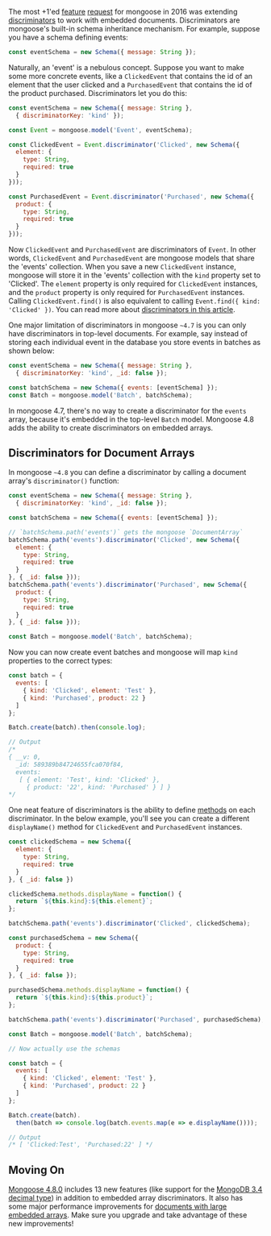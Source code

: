 The most +1'ed [feature](https://github.com/Automattic/mongoose/issues/1856) [request](https://github.com/Automattic/mongoose/issues/2723) for mongoose in 2016 was extending [discriminators](http://mongoosejs.com/docs/discriminators.html) to work with embedded documents. Discriminators are mongoose's built-in schema inheritance mechanism. For example, suppose you have a schema defining events:

```javascript
const eventSchema = new Schema({ message: String });
```

Naturally, an 'event' is a nebulous concept. Suppose you want to make some more
concrete events, like a `ClickedEvent` that contains the id of an element that
the user clicked and a `PurchasedEvent` that contains the id of the product
purchased. Discriminators let you do this:

```javascript
const eventSchema = new Schema({ message: String },
  { discriminatorKey: 'kind' });

const Event = mongoose.model('Event', eventSchema);

const ClickedEvent = Event.discriminator('Clicked', new Schema({
  element: {
    type: String,
    required: true
  }
}));

const PurchasedEvent = Event.discriminator('Purchased', new Schema({
  product: {
    type: String,
    required: true
  }
}));
```

Now `ClickedEvent` and `PurchasedEvent` are discriminators of `Event`. In other
words, `ClickedEvent` and `PurchasedEvent` are mongoose models that share the
'events' collection. When you save a new `ClickedEvent` instance, mongoose
will store it in the 'events' collection with the `kind` property set to 'Clicked'.
The `element` property is only required for `ClickedEvent` instances, and the
`product` property is only required for `PurchasedEvent` instances.
Calling `ClickedEvent.find()` is also equivalent to calling
`Event.find({ kind: 'Clicked' })`. You can read more about [discriminators in this article](http://thecodebarbarian.com/2015/07/24/guide-to-mongoose-discriminators).

One major limitation of discriminators in mongoose `~4.7` is you can only have
discriminators in top-level documents. For example, say instead of storing each
individual event in the database you store events in batches as shown below:

```javascript
const eventSchema = new Schema({ message: String },
  { discriminatorKey: 'kind', _id: false });

const batchSchema = new Schema({ events: [eventSchema] });
const Batch = mongoose.model('Batch', batchSchema);
```

In mongoose 4.7, there's no way to create a discriminator for the `events` array, because it's embedded in the top-level `Batch` model. Mongoose 4.8 adds the ability
to create discriminators on embedded arrays.

Discriminators for Document Arrays
----------------------------------

In mongoose `~4.8` you can define a discriminator by calling a document array's
`discriminator()` function:

```javascript
const eventSchema = new Schema({ message: String },
  { discriminatorKey: 'kind', _id: false });

const batchSchema = new Schema({ events: [eventSchema] });

// `batchSchema.path('events')` gets the mongoose `DocumentArray`
batchSchema.path('events').discriminator('Clicked', new Schema({
  element: {
    type: String,
    required: true
  }
}, { _id: false }));
batchSchema.path('events').discriminator('Purchased', new Schema({
  product: {
    type: String,
    required: true
  }
}, { _id: false }));

const Batch = mongoose.model('Batch', batchSchema);
```

Now you can now create event batches and mongoose will map `kind` properties
to the correct types:

```javascript
const batch = {
  events: [
    { kind: 'Clicked', element: 'Test' },
    { kind: 'Purchased', product: 22 }
  ]
};

Batch.create(batch).then(console.log);

// Output
/*
{ __v: 0,
  _id: 589389b84724655fca070f84,
  events:
   [ { element: 'Test', kind: 'Clicked' },
     { product: '22', kind: 'Purchased' } ] }
*/
```

One neat feature of discriminators is the ability to define [methods](http://mongoosejs.com/docs/guide.html#methods) on each discriminator. In the below example, you'll see you can create a different `displayName()` method for
`ClickedEvent` and `PurchasedEvent` instances.

```javascript
const clickedSchema = new Schema({
  element: {
    type: String,
    required: true
  }
}, { _id: false })

clickedSchema.methods.displayName = function() {
  return `${this.kind}:${this.element}`;
};

batchSchema.path('events').discriminator('Clicked', clickedSchema);

const purchasedSchema = new Schema({
  product: {
    type: String,
    required: true
  }
}, { _id: false });

purchasedSchema.methods.displayName = function() {
  return `${this.kind}:${this.product}`;
};

batchSchema.path('events').discriminator('Purchased', purchasedSchema);

const Batch = mongoose.model('Batch', batchSchema);

// Now actually use the schemas

const batch = {
  events: [
    { kind: 'Clicked', element: 'Test' },
    { kind: 'Purchased', product: 22 }
  ]
};

Batch.create(batch).
  then(batch => console.log(batch.events.map(e => e.displayName())));

// Output
/* [ 'Clicked:Test', 'Purchased:22' ] */
```

Moving On
---------

[Mongoose 4.8.0](https://github.com/Automattic/mongoose/blob/master/History.md#480--2017-01-28) includes 13 new features (like support for the [MongoDB 3.4 decimal type](http://thecodebarbarian.com/a-nodejs-perspective-on-mongodb-34-decimal.html)) in addition to embedded array discriminators. It also has some major performance improvements for [documents with large embedded arrays](https://github.com/Automattic/mongoose/issues/4821#issuecomment-270033556). Make sure you upgrade and take advantage of these new improvements!
